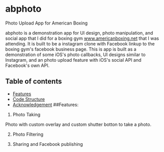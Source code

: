 # abphoto
Photo Upload App for American Boxing

abphoto is a demonstration app for UI design, photo manipulation, and social app that I did for a boxing gym www.americanboxing.net that I was attending.  It is built to be a instagram clone with Facebook linkup to the boxing gym's facebook business page.  This is app is built as a demonstration of some iOS's photo callbacks, UI designs similar to Instagram, and an photo upload feature with iOS's social API and Facebook's own API.  

## Table of contents

- [Features](#features)
- [Code Structure](#code)
- [Acknowledgement](#acknowledge)
##Features:
1. Photo Taking

Photo with custom overlay and custom shutter botton to take a photo.  

2. Photo Filtering

3. Sharing and Facebook publishing 

